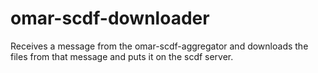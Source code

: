 # omar-scdf-downloader

Receives a message from the omar-scdf-aggregator and downloads the files from that message and puts it on the scdf server.  
